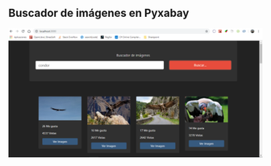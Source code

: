 
## Buscador de imágenes en Pyxabay

![alt text](https://github.com/bequick/buscador_pyxabay/blob/master/image.PNG)

